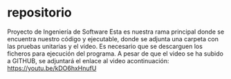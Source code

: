 # repositorio
Proyecto de Ingeniería de Software
Esta es nuestra rama principal donde se encuentra nuestro código y ejecutable, donde se adjunta una carpeta con las pruebas unitarias y el video. Es necesario
que se descarguen los ficheros para ejecución del programa.
A pesar de que el video se ha subido a GITHUB, se adjuntará el enlace al video acontinuación:
https://youtu.be/kDO6hxHnufU
